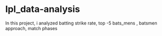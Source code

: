 # Ipl_data-analysis
 In this project, i analyzed batting strike rate, top -5  bats_mens , batsmen approach, match phases
